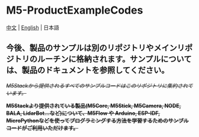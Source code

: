 # M5-ProductExampleCodes

[中文](README.md) | [English](README_en.md) | 日本語

## 今後、製品のサンプルは別のリポジトリやメインリポジトリのルーチンに格納されます。サンプルについては、製品のドキュメントを参照してください。

~~*M5Stackから提供されるすべてのサンプルコードはこのリポジトリに集約されています。*~~

~~**M5Stackより提供されている製品(M5Core, M5Stick, M5Camera, NODE, BALA, LidarBot…など)について、M5Flow や Arduino, ESP-IDF, MicroPythonなどを使ってプログラミングする方法を学習するためのサンプルコードがご利用いただけます。**~~


